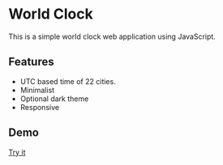 # World Clock
This is a simple world clock web application using JavaScript.

## Features 
  * UTC based time of 22 cities.
  * Minimalist
  * Optional dark theme 
  * Responsive
  
## Demo
[Try it](https://tranthaituananh.github.io/world-clock/)

